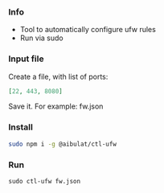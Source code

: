 ### Info

- Tool to automatically configure ufw rules
- Run via sudo

### Input file

Create a file, with list of ports:

```json
[22, 443, 8080]
```

Save it. For example: fw.json

### Install

```bash
sudo npm i -g @aibulat/ctl-ufw
```

### Run

```
sudo ctl-ufw fw.json
```
